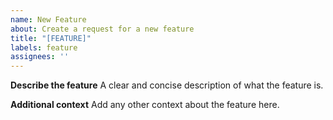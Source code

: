 ```yaml
---
name: New Feature
about: Create a request for a new feature
title: "[FEATURE]"
labels: feature
assignees: ''
---
```


**Describe the feature**
A clear and concise description of what the feature is.

**Additional context**
Add any other context about the feature here.
